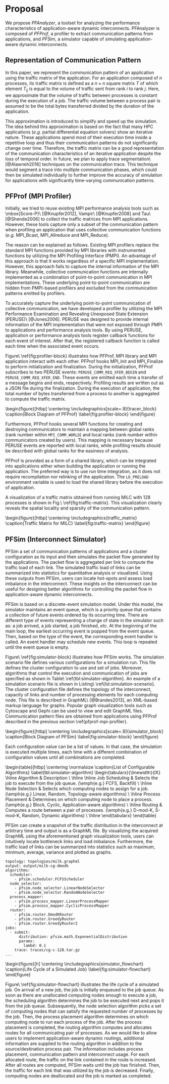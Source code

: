 # Proposal

<!-- 提案の概要 -->
We propose _PFAnalyzer_, a toolset for analyzing the performance
characteristics of application-aware dynamic interconnects. PFAnalyzer is
composed of _PFProf_, a profiler to extract communication patterns from
applications, and _PFSim_, a simulator capable of simulating application-aware
dynamic interconnects.

## Representation of Communication Pattern

<!-- 通信パターンとしてトラフィックマトリクスを使う -->
In this paper, we represent the communication pattern of an application using
the traffic matrix of the application. For an application composed of $n$
processes, its traffic matrix is defined as a $n \times n$ square matrix $T$
of which element $T_{ij}$ is equal to the volume of traffic sent from rank $i$
to rank $j$. Here, we approximate that the volume of traffic between processes
is constant during the execution of a job. The traffic volume between a
process pair is assumed to be the total bytes transferred divided by the
duration of the application.

<!-- トラフィックマトリクスで近似することの正当性 -->
This approximation is introduced to simplify and speed up the simulation. The
idea behind this approximation is based on the fact that many HPC applications
(_e.g._ partial differential equation solvers) show an iterative nature. These
applications spend most of their execution time inside a repetitive loop and
thus their communication patterns do not significantly change over time.
Therefore, the traffic matrix can be a good representation of the
communication characteristics of an iterative application despite the loss of
temporal order. In future, we plan to apply trace segmentation\ [@Alawneh2016]
techniques on the communication trace. This technique would segment a trace
into multiple communication phases, which could then be simulated individually
to further improve the accuracy of simulation for applications with
significantly time-varying communication patterns.

## PFProf (MPI Profiler)

<!-- 既存のプロファイラの問題点 -->
Initially, we tried to reuse existing MPI performance analysis tools such as
\mbox{Score-P}\ [@Knupfer2012], Vampir\ [@Knupfer2008] and Tau\ [@Shende2006]
to collect the traffic matrices from MPI applications. However, these tools
capture only a subset of the communication pattern when profiling an
application that uses collective communication functions (_e.g._ MPI_Bcast,
MPI_Allreduce and MPI_Reduce).

<!-- PMPIベースのプロファイラが集団通信の解析に失敗する理由 -->
The reason can be explained as follows. Existing MPI profilers replace the
standard MPI functions provided by MPI libraries with instrumented functions
by utilizing the MPI Profiling Interface (PMPI). An advantage of this approach
is that it works regardless of a specific MPI implementation. However, this
approach fails to capture the internal information of the MPI library.
Meanwhile, collective communication functions are internally implemented as a
combination of point-to-point communication in MPI implementations. These
underlying point-to-point communication are hidden from PMPI-based profilers
and excluded from the communication patterns emitted by profilers.

<!-- PERUSEの紹介 -->
To accurately capture the underlying point-to-point communication of collective
communication, we have developed a profiler by utilizing the MPI Performance
Examination and Revealing Unexposed State Extension (PERUSE)\ [@Jones2006].
PERUSE was designed to provide internal information of the MPI implementation
that were not exposed through PMPI to applications and performance analysis
tools. By using PERUSE, application or performance analysis tools register
callback functions for each event of interest. After that, the registered
callback function is called each time when the associated event occurs.

<!-- プロファイラの動作説明 (PERUSE関係)-->
Figure\ \ref{fig:profiler-block} illustrates how PFProf, MPI library and
MPI application interact with each other. PFProf hooks MPI_Init and
MPI_Finalize to perform initialization and finalization. During the
initialization, PFProf subscribes to two PERUSE events:
`PERUSE_COMM_REQ_XFER_BEGIN` and `PERUSE_COMM_REQ_XFER_END`. These events are
emitted each time a transfer of a message begins and ends, respectively.
Profiling results are written out as a JSON file during the finalization.
During the execution of application, the total number of bytes transferred
from a process to another is aggregated to compute the traffic matrix.

\begin{figure}[htbp]
    \centering
    \includegraphics[scale=.9]{tracer_block}
    \caption{Block Diagram of PFProf}
    \label{fig:profiler-block}
\end{figure}

<!-- プロファイラの動作説明 (コミュニケータ関係) -->
Furthermore, PFProf hooks several MPI functions for creating and
destroying communicators to maintain a mapping between global ranks (rank
number within `MPI_COMM_WORLD`) and local ranks (rank number within
communicators created by users). This mapping is necessary because PERUSE
events are reported with local ranks, while profiling results should be
described with global ranks for the easiness of analysis.

<!-- プロファイラの使い方 -->
PFProf is provided as a form of a shared library, which can be
integrated into applications either when building the application or running
the application. The preferred way is to use run time integration, as it does
not require recompilation nor relinking of the application. The `LD_PRELOAD`
environment variable is used to load the shared library before the execution
of application.

<!-- プロファイラの出力例 -->
A visualization of a traffic matrix obtained from running MILC with 128
processes is shown in Fig.\ \ref{fig:traffic-matrix}. This visualization
clearly reveals the spatial locality and sparsity of the communication
pattern.

\begin{figure}[htbp]
    \centering
    \includegraphics{traffic_matrix}
    \caption{Traffic Matrix for MILC}
    \label{fig:traffic-matrix}
\end{figure}

## PFSim (Interconnect Simulator)

<!-- 提案の概要 -->
PFSim a set of communication patterns of applications
and a cluster configuration as its input and then simulates the packet flow
generated by the applications. The packet flow is aggregated per link to
compute the traffic load of each link. The simulated traffic load of links can
be summarized into statistics for quantitative analysis or visualized.
Using these outputs from PFSim, users can locate hot-spots and assess
load imbalance in the interconnect. These insights on the interconnect can be
useful for designing better algorithms for controlling the packet flow in
application-aware dynamic interconnects.

<!-- シミュレータの動作原理 -->
PFSim is based on a discrete-event simulation model. Under
this model, the simulator maintains an event queue, which is a priority queue
that contains a collection of future events ordered by its occurring time.
There are different type of events representing a change of state in the
simulator such as: a job arrived, a job started, a job finished, _etc_. At the
beginning of the main loop, the earliest occurring event is popped from the
event queue. Then, based on the type of the event, the corresponding event
handler is called. An event handler may schedule new events. This loop is
repeated until the event queue is empty.

<!-- シミュレータの入力 (シナリオ)-->
Figure\ \ref{fig:simulator-block} illustrates how PFSim works. The
simulation scenario file defines various configurations for a simulation run.
This file defines the cluster configuration to use and set of jobs. Moreover,
algorithms that control the execution and communication of jobs are specified
as shown in Table\ \ref{tbl:simulator-algorithm}. An example of a simulation
scenario file is shown in Listing\ \ref{lst:simulation-scenario}. The cluster
configuration file defines the topology of the interconnect, capacity of links
and number of processing elements for each computing node. This file is
described in GraphML\ [@Brandes2013], an XML-based markup language for graphs.
Popular graph visualization tools such as Cytoscape and Gephi can be used to
view and edit GraphML files. Communication pattern files are obtained from
applications using PFProf described in the previous section
\ref{pfprof-mpi-profiler}.

<!-- シミュレータの入力 (クラスタ構成と通信パターン) -->
\begin{figure}[htbp]
    \centering
    \includegraphics[scale=.9]{simulator_block}
    \caption{Block Diagram of PFSim}
    \label{fig:simulator-block}
\end{figure}

Each configuration value can be a list of values. In that case, the simulation
is executed multiple times, each time with a different combination of
configuration values until all combinations are completed.

\begin{table}[htbp]
    \centering
    \normalsize
    \caption{List of Configurable Algorithms}
    \label{tbl:simulator-algorithm}
    \begin{tabularx}{\linewidth}{lX}
        \hline
        Algorithm         & Description                                                 \\
        \hline \hline
        Job Scheduling    & Selects the job to execute from the job queue.
                            (\emph{e.g.} FCFS, Backfill)                                \\ \hline
        Node Selection    & Selects which computing nodes to assign for a job.
                            (\emph{e.g.} Linear, Random, Topology-aware algorithms)     \\ \hline
        Process Placement & Determines on which computing node to place a process.
                            (\emph{e.g.} Block, Cyclic, Application-aware algorithms)   \\ \hline
        Routing           & Computes a route between a pair of processes.
                            (\emph{e.g.} D-mod-K, S-mod-K, Random, Dynamic algorithms)  \\ \hline
    \end{tabularx}
\end{table}

<!-- シミュレータの出力 -->
PFSim can create a snapshot of the traffic distribution in the interconnect at
arbitrary time and output is as a GraphML file. By visualizing the acquired
GraphML using the aforementioned graph visualization tools, users can
intuitively locate bottleneck links and load imbalance. Furthermore, the
traffic load of links can be summarized into statistics such as maximum,
minimum, average, variance and plotted as graphs.

```{caption="Example of a Simulation Scenario" label="lst:simulation-scenario" linewidth=\columnwidth}
topology: topologies/milk.graphml
output: output/milk-cg-dmodk
algorithms:
  scheduler:
    - pfsim.scheduler.FCFSScheduler
  node_selector:
    - pfsim.node_selector.LinearNodeSelector
    - pfsim.node_selector.RandomNodeSelector
  process_mapper:
    - pfsim.process_mapper.LinearProcessMapper
    - pfsim.process_mapper.CyclicProcessMapper
  router:
    - pfsim.router.DmodKRouter
    - pfsim.router.GreedyRouter
    - pfsim.router.GreedyRouter2
jobs:
  - submit:
      distribution: pfsim.math.ExponentialDistribution
      params:
        lambd: 0.1
    trace: traces/cg-c-128.tar.gz
...
```

\begin{figure}[h]
    \centering
    \includegraphics{simulator_flowchart}
    \caption{Life Cycle of a Simulated Job}
    \label{fig:simulator-flowchart}
\end{figure}

<!-- ジョブの視点で見たシミュレーション処理の流れ -->
Figure\ \ref{fig:simulator-flowchart} illustrates the life cycle of a
simulated job. On arrival of a new job, the job is initially enqueued to the
job queue. As soon as there are unallocated computing nodes enough to execute
a job, the scheduling algorithm determines the job to be executed next and
pops it from the job queue. Subsequently, the node selection algorithm picks a
set of computing nodes that can satisfy the requested number of processes by
the job. Then, the process placement algorithm determines on which computing
node to run each process of the job. After the process placement is completed,
the routing algorithm computes and allocates routes for all communicating pair
of processes. As we would like to allow users to implement
application-aware dynamic routings, additional information are supplied to the
routing algorithm in addition to the source/destination process pair. The
information includes process placement, communication pattern and interconnect
usage. For each allocated route, the traffic on the link contained in the
route is increased. After all routes are computed, PFSim waits until the job
has finished. Then, the traffic for each link that was utilized by the job is
decreased. Finally, computing nodes are deallocated and the job is marked as
completed.
